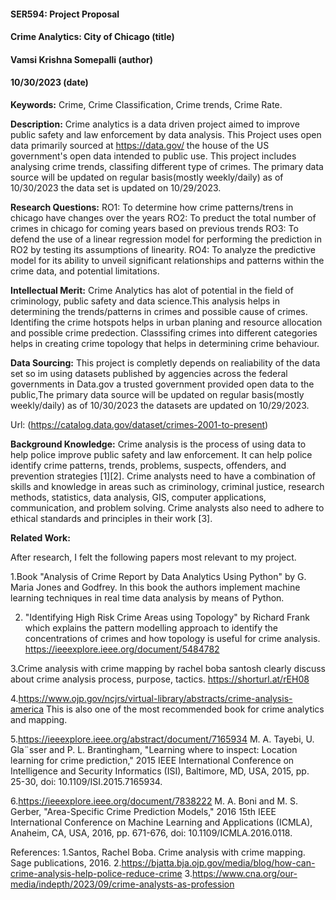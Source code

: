 #### SER594: Project Proposal
#### Crime Analytics: City of Chicago (title)
#### Vamsi Krishna Somepalli (author)
#### 10/30/2023 (date)

**Keywords:** Crime, Crime Classification, Crime trends, Crime Rate.

**Description:** Crime analytics is a data driven project aimed to improve public safety and law enforcement by data analysis. This Project uses open data primarily sourced at https://data.gov/ the house of the US government's open data intended to public use. This project includes analysing crime trends, classifing different type of crimes. The primary data source will be updated on regular basis(mostly weekly/daily) as of 10/30/2023 the data set is updated on 10/29/2023.

**Research Questions:**
RO1: To determine how crime patterns/trens in chicago have changes over the years
RO2: To preduct the total number of crimes in chicago for coming years based on previous trends
RO3: To defend the use of a linear regression model for performing the prediction in RO2 by testing its assumptions of linearity.
RO4: To analyze the predictive model for its ability to unveil significant relationships and patterns within the crime data, and potential limitations.



**Intellectual Merit:**
Crime Analytics has alot of potential in the field of criminology, public safety and data science.This analysis helps in determining the trends/patterns in crimes and possible cause of crimes. Identifing the crime hotspots helps in urban planing and resource allocation and possible crime predection. Classsifing crimes into different categories helps in creating crime topology that helps in determining crime behaviour.

**Data Sourcing:** This project is completly depends on realiability of the data set so im using datasets published by aggencies across the federal governments in Data.gov a trusted government provided open data to the public,The primary data source will be updated on regular basis(mostly weekly/daily) as of 10/30/2023 the datasets are updated on 10/29/2023.

Url: (https://catalog.data.gov/dataset/crimes-2001-to-present)


**Background Knowledge:** Crime analysis is the process of using data to help police improve public safety and law enforcement. It can help police identify crime patterns, trends, problems, suspects, offenders, and prevention strategies [1][2]. Crime analysts need to have a combination of skills and knowledge in areas such as criminology, criminal justice, research methods, statistics, data analysis, GIS, computer applications, communication, and problem solving. Crime analysts also need to adhere to ethical standards and principles in their work [3].

**Related Work:**

After research, I felt the following papers most relevant to my project. 

1.Book  "Analysis of Crime Report by Data Analytics Using Python" by G. Maria Jones and Godfrey. In this book the authors implement machine learning techniques in real time data analysis by means of Python.
 
2. "Identifying High Risk Crime Areas using Topology" by Richard Frank which explains the pattern modelling approach to identify the concentrations of crimes and how topology is useful for crime analysis. https://ieeexplore.ieee.org/document/5484782

3.Crime analysis with crime mapping by rachel boba santosh clearly discuss about crime analysis process, purpose, tactics. https://shorturl.at/rEH08

4.https://www.ojp.gov/ncjrs/virtual-library/abstracts/crime-analysis-america
This is also one of the most recommended book for crime analytics and mapping.

5.https://ieeexplore.ieee.org/abstract/document/7165934
M. A. Tayebi, U. Gla¨sser and P. L. Brantingham, "Learning where to inspect: Location learning for crime prediction," 2015 IEEE International Conference on Intelligence and Security Informatics (ISI), Baltimore, MD, USA, 2015, pp. 25-30, doi: 10.1109/ISI.2015.7165934.

6.https://ieeexplore.ieee.org/document/7838222
M. A. Boni and M. S. Gerber, "Area-Specific Crime Prediction Models," 2016 15th IEEE International Conference on Machine Learning and Applications (ICMLA), Anaheim, CA, USA, 2016, pp. 671-676, doi: 10.1109/ICMLA.2016.0118.

References:
1.Santos, Rachel Boba. Crime analysis with crime mapping. Sage publications, 2016.
2.https://bjatta.bja.ojp.gov/media/blog/how-can-crime-analysis-help-police-reduce-crime
3.https://www.cna.org/our-media/indepth/2023/09/crime-analysts-as-profession
